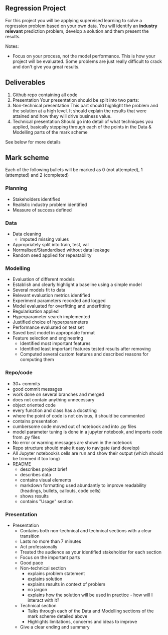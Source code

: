 ## Regression Project

For this project you will be applying supervised learning to solve a regression problem based on your own data. You will identify an **industry relevant** prediction problem, develop a solution and them present the results.

Notes: 
- Focus on your process, not the model performance. This is how your project will be evaluated. Some problems are just really difficult to crack and don't give you great results.

## Deliverables

1. Github repo containing all code
2. Presentation
  Your presentation should be split into two parts:
  1. Non-technical presentation
    This part should highlight the problem and the solution at a high level. It should explain the results that were attained and how they will drive business value.
  2. Technical presentation
    Should go into detail of what techniques you applied, basically stepping through each of the points in the Data & Modelling parts of the mark scheme

See below for more details

## Mark scheme

Each of the following bullets will be marked as 0 (not attempted), 1 (attempted) and 2 (completed)

### Planning
- Stakeholders identified
- Realistic industry problem identified
- Measure of success defined

### Data
- Data cleaning
  - imputed missing values
- Appropriately split into train, test, val
- Normalised/Standardised without data leakage
- Random seed applied for repeatability

### Modelling
- Evaluation of different models 
- Establish and clearly highlight a baseline using a simple model 
- Several models fit to data
- Relevant evaluation metrics identified
- Experiment parameters recorded and logged
- Model evaluated for overfitting and underfitting
- Regularisation applied
- Hyperparameter search implemented
- Justified choice of hyperparameters
- Performance evaluated on test set
- Saved best model in appropriate format
- Feature selection and engineering
  - Identified most important features
  - Identified least important features tested results after removing
  - Computed several custom features and described reasons for computing them

### Repo/code
  - 30+ commits
  - good commit messages
  - work done on several branches and merged
  - does not contain anything unnecessary
  - object oriented code
  - every function and class has a docstring
  - where the point of code is not obvious, it should be commented
  - contains presentation
  - cumbersome code moved out of notebook and into .py files
  - model parameter tuning is done in a jupyter notebook, and imports code from .py files
  - No error or warning messages are shown in the notebook
  - Repo structure should make it easy to navigate (and develop)
  - All Jupyter notebook/s cells are run and show their output (which should be trimmed if too long)
- README
  - describes project brief
  - describes data
  - contains visual elements
  - markdown formatting used abundantly to improve readability (headings, bullets, callouts, code cells)
  - shows results
  - contains "Usage" section

### Presentation
- Presentation 
  - Contains both non-technical and technical sections with a clear transition
  - Lasts no more than 7 minutes
  - Act professionally
  - Treated the audience as your identified stakeholder for each section
  - Focus on the important parts
  - Good pace
  - Non-technical section
    - explains problem statement
    - explains solution
    - explains results in context of problem
    - no jargon
    - explains how the solution will be used in practice - how will I interact with it?
  - Technical section
    - Talks through each of the Data and Modelling sections of the mark scheme detailed above
    - Highlights limitations, concerns and ideas to improve
  - Give a clear ending and summary
